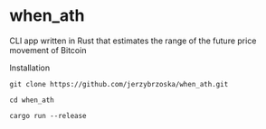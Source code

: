 # when_ath
CLI app written in Rust that estimates the range of the future price movement of Bitcoin 

Installation
```
git clone https://github.com/jerzybrzoska/when_ath.git 

cd when_ath 

cargo run --release
```
